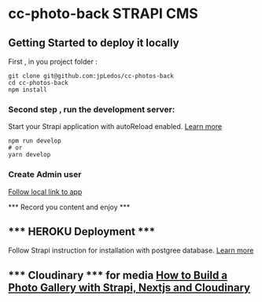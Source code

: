# cc-photo-back   STRAPI CMS 

## Getting Started to deploy it locally

First , in you project folder :

```
git clone git@github.com:jpLedos/cc-photos-back
cd cc-photos-back
npm install
```

### Second step , run the development server:

Start your Strapi application with autoReload enabled. [Learn more](https://docs.strapi.io/developer-docs/latest/developer-resources/cli/CLI.html#strapi-develop)

```
npm run develop
# or
yarn develop
```

### Create Admin user

[Follow local link to app ](http://localhost:1337/admin/auth/register-admin)

*** Record you content and enjoy ***


##  *** HEROKU Deployment ***
Follow Strapi instruction for installation with postgree database. [Learn more](https://docs.strapi.io/developer-docs/latest/setup-deployment-guides/deployment/hosting-guides/heroku.html#heroku-install-requirements)

##  *** Cloudinary *** for media [How to Build a Photo Gallery with Strapi, Nextjs and Cloudinary](https://strapi.io/blog/how-to-build-a-photo-gallery-with-strapi-nextjs-and-cloudinary)

